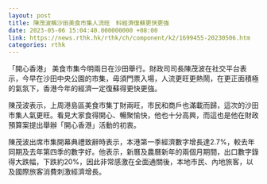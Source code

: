 ```yaml
---
layout: post
title: 陳茂波稱沙田美食市集人流旺　料經濟復蘇更快更強
date: 2023-05-06 15:04:40.000000000 +08:00
link: https://news.rthk.hk/rthk/ch/component/k2/1699455-20230506.htm
categories: rthk
---
```


「開心香港」 美食市集今明兩日在沙田舉行。財政司司長陳茂波在社交平台表示，今早在沙田中央公園的市集，毋須門票入場，人流更旺更熱鬧，在更正面積極的氣氛下，香港今年的經濟一定復蘇得更快更強。

陳茂波表示，上周港島區美食市集丁財兩旺，市民和商戶也滿載而歸，這次的沙田市集人氣更旺。看見大家食得開心、暢聚愉快，他也十分高興，而這也是他在財政預算案提出舉辦「開心香港」活動的初衷。

陳茂波出席市集開幕典禮致辭時表示，本港第一季經濟數字增長達2.7%，較去年同期及去年第四季的數字好。他表示，新曆及農曆新年的兩個月期間，出口數字錄得大跌幅，下跌約20%，因此非常感激在全面通關後，本地市民、內地旅客，以及國際旅客消費刺激經濟增長。
